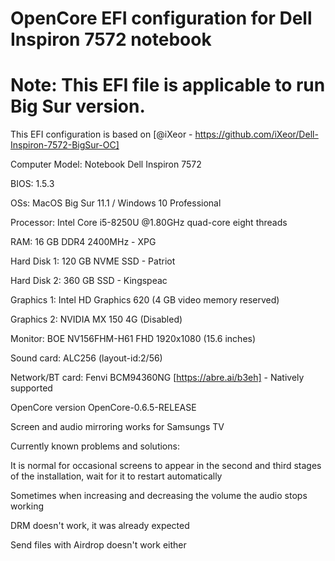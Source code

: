 
# OpenCore EFI configuration for Dell Inspiron 7572 notebook
# Note: This EFI file is applicable to run Big Sur version.
This EFI configuration is based on [@iXeor - https://github.com/iXeor/Dell-Inspiron-7572-BigSur-OC]

Computer Model: Notebook Dell Inspiron 7572

BIOS: 1.5.3

OSs: MacOS Big Sur 11.1 / Windows 10 Professional

Processor: Intel Core i5-8250U @1.80GHz quad-core eight threads

RAM: 16 GB DDR4 2400MHz - XPG

Hard Disk 1:	120 GB NVME SSD - Patriot

Hard Disk 2:	360 GB SSD - Kingspeac

Graphics 1:	Intel HD Graphics 620 (4 GB video memory reserved)

Graphics 2:	NVIDIA MX 150 4G (Disabled)

Monitor:	BOE NV156FHM-H61 FHD 1920x1080 (15.6 inches)

Sound card:	ALC256 (layout-id:2/56)

Network/BT card:	Fenvi BCM94360NG [https://abre.ai/b3eh] - Natively supported

OpenCore version	OpenCore-0.6.5-RELEASE

Screen and audio mirroring works for Samsungs TV


Currently known problems and solutions:

It is normal for occasional screens to appear in the second and third stages of the installation, wait for it to restart automatically

Sometimes when increasing and decreasing the volume the audio stops working

DRM doesn't work, it was already expected

Send files with Airdrop doesn't work either
